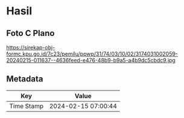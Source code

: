 # Hasil

## Foto C Plano

https://sirekap-obj-formc.kpu.go.id/7c23/pemilu/ppwp/31/74/03/10/02/3174031002059-20240215-011637--4636feed-e476-48b9-b9a5-a4b9dc5cbdc9.jpg


## Metadata

| Key        | Value               |
| ---------- | ------------------- |
| Time Stamp | 2024-02-15 07:00:44 |



